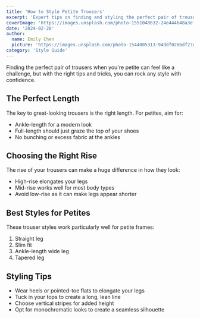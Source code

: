 ```yaml
---
title: 'How to Style Petite Trousers'
excerpt: 'Expert tips on finding and styling the perfect pair of trousers for your petite frame.'
coverImage: 'https://images.unsplash.com/photo-1551048632-24e444b48a3e?q=80&w=1400&auto=format&fit=crop'
date: '2024-02-28'
author:
  name: Emily Chen
  picture: 'https://images.unsplash.com/photo-1544005313-94ddf0286df2?q=80&w=200&auto=format&fit=crop'
category: 'Style Guide'
---
```


Finding the perfect pair of trousers when you're petite can feel like a challenge, but with the right tips and tricks, you can rock any style with confidence.


## The Perfect Length

The key to great-looking trousers is the right length. For petites, aim for:
- Ankle-length for a modern look
- Full-length should just graze the top of your shoes
- No bunching or excess fabric at the ankles


## Choosing the Right Rise

The rise of your trousers can make a huge difference in how they look:
- High-rise elongates your legs
- Mid-rise works well for most body types
- Avoid low-rise as it can make legs appear shorter


## Best Styles for Petites

These trouser styles work particularly well for petite frames:
1. Straight leg
2. Slim fit
3. Ankle-length wide leg
4. Tapered leg


## Styling Tips

- Wear heels or pointed-toe flats to elongate your legs
- Tuck in your tops to create a long, lean line
- Choose vertical stripes for added height
- Opt for monochromatic looks to create a seamless silhouette